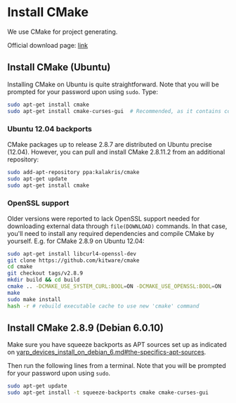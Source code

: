 # Install CMake

We use CMake for project generating.

Official download page: [link](https://cmake.org/download/)

## Install CMake (Ubuntu)

Installing CMake on Ubuntu is quite straightforward. Note that you will be prompted for your password upon using `sudo`. Type:

```bash
sudo apt-get install cmake
sudo apt-get install cmake-curses-gui  # Recommended, as it contains ccmake.
```

### Ubuntu 12.04 backports

CMake packages up to release 2.8.7 are distributed on Ubuntu precise (12.04). However, you can pull and install CMake 2.8.11.2 from an additional repository:

```bash
sudo add-apt-repository ppa:kalakris/cmake
sudo apt-get update
sudo apt-get install cmake
```

### OpenSSL support

Older versions were reported to lack OpenSSL support needed for downloading external data through `file(DOWNLOAD)` commands. In that case, you'll need to install any required dependencies and compile CMake by yourself. E.g. for CMake 2.8.9 on Ubuntu 12.04:

```bash
sudo apt-get install libcurl4-openssl-dev
git clone https://github.com/kitware/cmake
cd cmake
git checkout tags/v2.8.9
mkdir build && cd build
cmake .. -DCMAKE_USE_SYSTEM_CURL:BOOL=ON -DCMAKE_USE_OPENSSL:BOOL=ON
make
sudo make install
hash -r # rebuild executable cache to use new 'cmake' command
```

## Install CMake 2.8.9 (Debian 6.0.10)

Make sure you have squeeze backports as APT sources set up as indicated on [yarp_devices_install_on_debian_6.md#the-specifics-apt-sources](https://github.com/roboticslab-uc3m/yarp-devices/blob/develop/doc/yarp_devices_install_on_debian_6.md#the-specifics-apt-sources).

Then run the following lines from a terminal. Note that you will be prompted for your password upon using `sudo`.

```bash
sudo apt-get update
sudo apt-get install -t squeeze-backports cmake cmake-curses-gui
```
